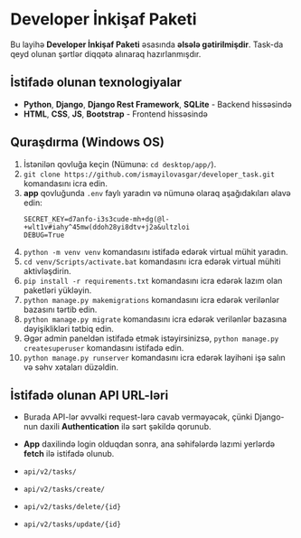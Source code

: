 # Developer İnkişaf Paketi
Bu layihə **Developer İnkişaf Paketi** əsasında **əlsələ gətirilmişdir**. Task-da qeyd olunan şərtlər diqqətə alınaraq hazırlanmışdır.

## İstifadə olunan texnologiyalar
- **Python**, **Django**, **Django Rest Framework**, **SQLite** - Backend hissəsində  
- **HTML**, **CSS**, **JS**, **Bootstrap** - Frontend hissəsində  

## Quraşdırma (Windows OS)
1. İstənilən qovluğa keçin (Nümunə: `cd desktop/app/`).
2. `git clone https://github.com/ismayilovasgar/developer_task.git` komandasını icra edin.
3. **app** qovluğunda `.env` faylı yaradın və nümunə olaraq aşağıdakıları əlavə edin:
   ```env
   SECRET_KEY=d7anfo-i3s3cude-mh+dg(@l-+wlt1v#iahy^45mw(ddoh28yi8dtv+j2a&ultzloi
   DEBUG=True
4. `python -m venv venv` komandasını istifadə edərək virtual mühit yaradın.
5. `cd venv/Scripts/activate.bat` komandasını icra edərək virtual mühiti aktivləşdirin.
6. `pip install -r requirements.txt` komandasını icra edərək lazım olan paketləri yükləyin.
7. `python manage.py makemigrations` komandasını icra edərək verilənlər bazasını tərtib edin.
8. `python manage.py migrate` komandasını icra edərək verilənlər bazasına dəyişiklikləri tətbiq edin.
9. Əgər admin paneldən istifadə etmək istəyirsinizsə, `python manage.py createsuperuser` komandasını istifadə edin.
10. `python manage.py runserver` komandasını icra edərək layihəni işə salın və səhv xətaları düzəldin.

## İstifadə olunan API URL-ləri  
- Burada API-lər əvvəlki request-lərə cavab verməyəcək, çünki Django-nun daxili **Authentication** ilə sərt şəkildə qorunub.
- **App** daxilində login olduqdan sonra, ana səhifələrdə lazımi yerlərdə **fetch** ilə istifadə olunub.  

- `api/v2/tasks/`
- `api/v2/tasks/create/`
- `api/v2/tasks/delete/{id}`
- `api/v2/tasks/update/{id}`
